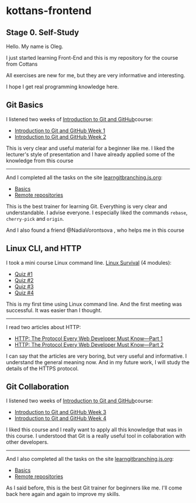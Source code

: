 # kottans-frontend


## Stage 0. Self-Study

Hello. My name is Oleg.

I just started learning Front-End and this is my repository for the course from Cottans

All exercises are new for me, but they are very informative and interesting.

I hope I get real programming knowledge here.


## Git Basics

I listened two weeks of [Introduction to Git and GitHub](https://www.coursera.org/learn/introduction-git-github)course:

* [Introduction to Git and GitHub Week 1](https://github.com/OlegChistiy/kottans-frontend/blob/main/assets/Git%20Intro/Week%201.jpg)
* [Introduction to Git and GitHub Week 2](https://github.com/OlegChistiy/kottans-frontend/blob/main/assets/Git%20Intro/Week%202.jpg)

This is very clear and useful material for a beginner like me.
I liked the lecturer's style of presentation and I have already applied some of the knowledge from this course

------------------------------------------------------------------------------------------------------------------------------------

And I completed all the tasks on the site [learngitbranching.js.org](https://learngitbranching.js.org):

* [Basics](https://github.com/OlegChistiy/kottans-frontend/blob/main/assets/Git%20Intro/Основи.jpg)
* [Remote repositories](https://github.com/OlegChistiy/kottans-frontend/blob/main/assets/Git%20Intro/Удаленные%20репозитории.jpg)

This is the best trainer for learning Git. Everything is very clear and understandable. I advise everyone.
I especially liked the commands `rebase`, `cherry-pick` and `origin`. 

And I also found a friend @NadiaVorontsova , who helps me in this course


## Linux CLI, and HTTP

I took a mini course Linux command line. [Linux Survival](https://linuxsurvival.com) (4 modules):

* [Quiz #1](https://github.com/OlegChistiy/kottans-frontend/blob/main/assets/task_linux_cli/Quiz%201.jpg)
* [Quiz #2](https://github.com/OlegChistiy/kottans-frontend/blob/main/assets/task_linux_cli/Quiz%202.jpg)
* [Quiz #3](https://github.com/OlegChistiy/kottans-frontend/blob/main/assets/task_linux_cli/Quiz%203.jpg)
* [Quiz #4](https://github.com/OlegChistiy/kottans-frontend/blob/main/assets/task_linux_cli/Quiz%204.jpg)

This is my first time using Linux command line. And the first meeting was successful. It was easier than I thought. 

____________________________________________________________________________________________________________________________________

I read two articles about HTTP:

* [HTTP: The Protocol Every Web Developer Must Know—Part 1](https://code.tutsplus.com/tutorials/http-the-protocol-every-web-developer-must-know-part-1--net-31177)
* [HTTP: The Protocol Every Web Developer Must Know—Part 2](https://code.tutsplus.com/tutorials/http-the-protocol-every-web-developer-must-know-part-2--net-31155)

I can say that the articles are very boring, but very useful and informative. I understand the general meaning now. And in my future work, I will study the details of the HTTPS protocol.


## Git Collaboration

I listened two weeks of [Introduction to Git and GitHub](https://www.coursera.org/learn/introduction-git-github)course:

* [Introduction to Git and GitHub Week 3](https://github.com/OlegChistiy/kottans-frontend/blob/main/assets/task_git_collaboration/Week%203.jpg)
* [Introduction to Git and GitHub Week 4](https://github.com/OlegChistiy/kottans-frontend/blob/main/assets/task_git_collaboration/Week%204.jpg)

I liked this course and I really want to apply all this knowledge that was in this course. I understood that Git is a really useful tool in collaboration with other developers.

____________________________________________________________________________________________________________________________________

And I also completed all the tasks on the site [learngitbranching.js.org](https://learngitbranching.js.org):

* [Basics](https://github.com/OlegChistiy/kottans-frontend/blob/main/assets/task_git_collaboration/Основи.jpg)
* [Remote repositories](https://github.com/OlegChistiy/kottans-frontend/blob/main/assets/task_git_collaboration/Удаленные%20репозитории.jpg)

As I said before, this is the best Git trainer for beginners like me. I'll come back here again and again to improve my skills. 






